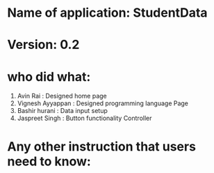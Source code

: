 # Name of application:  StudentData
# Version: 0.2

# who did what:
1. Avin Rai : Designed home page
2. Vignesh Ayyappan : Designed programming language Page
3. Bashir hurani : Data input setup
4. Jaspreet Singh : Button functionality Controller
   
   


# Any other instruction that users need to know:



